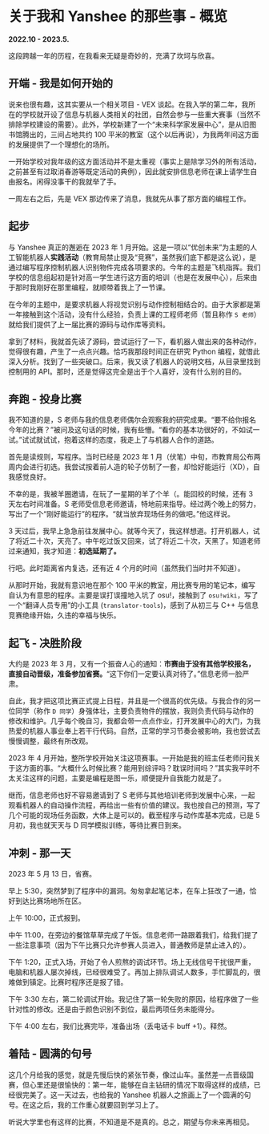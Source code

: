 # 关于我和 Yanshee 的那些事 - 概览

**2022.10 - 2023.5.**

这段跨越一年的历程，在我看来无疑是奇妙的，充满了坎坷与欣喜。

## 开端 - 我是如何开始的

说来也很有趣，这其实要从一个相关项目 - VEX 谈起。在我入学的第二年，我所在的学校就开设了信息与机器人类相关的社团，自然会参与一些重大赛事（当然不排除学校建设的需要）。此外，学校新建了一个“未来科学家发展中心”，是从旧图书馆腾出的，三间占地共约 100 平米的教室（这个以后再说），为我两年间这方面的发展提供了一个理想化的场所。

一开始学校对我年级的这方面活动并不是太重视（事实上是除学习外的所有活动，之前甚至有过取消春游等既定活动的典例），因此就安排信息老师在课上请学生自由报名。闲得没事干的我就举了手。

一周左右之后，先是 VEX 那边传来了消息，我就先从事了那方面的编程工作。

## 起步

与 Yanshee 真正的邂逅在 2023 年 1 月开始。这是一项以“优创未来”为主题的人工智能机器人**实践活动**（教育局禁止提及“竞赛”，虽然我们底下都是这么说），是通过编写程序控制机器人识别物件完成各项要求的。今年的主题是飞机指挥。我们学校的信息组起初是针对高一学生进行这方面的培训（也是在发展中心），后来由于那时我刚好在那里编程，就顺带着我上了一节课。

在今年的主题中，是要求机器人将视觉识别与动作控制相结合的。由于大家都是第一年接触到这个活动，没有什么经验，负责上课的工程师老师（暂且称作 `S 老师`）就给我们提供了上一届比赛的源码与动作库等资料。

拿到了材料，我就首先读了源码，尝试运行了一下，看机器人做出来的各种动作，觉得很有趣，产生了一点点兴趣。恰巧我那段时间正在研究 Python 编程，就借此深入分析。找到了一些突破口。后来，我又读了机器人的说明文档，从目录里找到控制用的 API。那时，还是觉得这完全是出于个人喜好，没有什么别的目的。

## 奔跑 - 投身比赛

我不知道的是，S 老师与我的信息老师偶尔会观察我的研究成果。“要不给你报名今年的比赛？”被问及这句话的时候，我有些懵。“看你的基本功很好的，不如试一试。”试试就试试，抱着这样的态度，我走上了与机器人合作的道路。

首先是读规则，写程序。当时已经是 2023 年 1 月（伏笔）中旬，市教育局公布两周内会进行初选。我尝试按着前人造的轮子仿制了一套，却恰好能运行（XD），自我感觉良好。

不幸的是，我被羊圈邀请，在玩了一星期的羊了个羊（。能回校的时候，还有 3 天左右时间准备。S 老师受信息老师邀请，特地前来指导。经过两个晚上的努力，写出了一个“刚好能运行”的程序。“就当放弃现场任务的做吧。”他这样说。

3 天过后，我早上急急前往发展中心。就等今天了，我这样想道。打开机器人，试了将近二十次，天亮了。中午吃过饭又回来，试了将近二十次，天黑了。知道老师过来通知，我才知道：**初选延期了。**

行吧。此时距离省内复选，还有近 4 个月的时间（虽然我们当时并不知道）。

从那时开始，我就有意识地在那个 100 平米的教室，用比赛专用的笔记本，编写自认为有意思的程序。主要是误打误撞地入坑了 osu!，接触到了 `osu!wiki`，写了一个“翻译人员专用”的小工具 (`translator-tools`)，感到了从初三与 C++ 与信息竞赛绝缘开始，久违的幸福与快乐。

## 起飞 - 决胜阶段

大约是 2023 年 3 月，又有一个振奋人心的通知：**市赛由于没有其他学校报名，直接自动晋级，准备参加省赛。**“这下你们一定要认真对待了。”信息老师一脸严肃。

自此，我才把这项比赛正式提上日程，并且是一个很高的优先级。与我合作的另一位同学（称作 `D 同学`）身强体壮，主要负责物件的摆放，我则负责代码与动作的修改和维护。几乎每个晚自习，我都会带一点点作业，打开发展中心的大门，为我热爱的机器人事业奉上若干行代码。自然，正常的学习节奏会被影响，我也尝试去慢慢调整，最终有所改观。

2023 年 4 月开始，整所学校开始关注这项赛事。一开始是我的班主任老师问我关于这方面的事。“大概什么时候比赛？能用到综评吗？耽误时间吗？”其实我平时不太关注这样的问题，主要是编程是图一乐，顺便提升自我能力就是了。

继而，信息老师也好不容易邀请到了 S 老师与其他培训老师到发展中心来，一起观看机器人的自动操作流程，再给出一些有价值的建议。我也按自己的预测，写了几个可能的现场任务函数，大体上是可以的。截至程序与动作库基本完成，已是 5 月初，我也就天天与 D 同学模拟训练，等待比赛日到来。

## 冲刺 - 那一天

2023 年 5 月 13 日，省赛。

早上 5:30，突然梦到了程序中的漏洞。匆匆拿起笔记本，在车上狂改了一通，恰好到达比赛场地所在区。

上午 10:00，正式报到。

中午 11:00，在旁边的餐馆草草完成了午饭。信息老师一路跟着我们，给我们提了一些注意事项（因为下午比赛只允许参赛人员进入，普通教师是禁止进入的）。

下午 1:20，正式入场，开始了令人煎熬的调试环节。场上无线信号干扰很严重，电脑和机器人屡次掉线，已经很难受了。再加上排队调试人数多，手忙脚乱的，很难做到镇定。比赛时程序还是报了错。

下午 3:30 左右，第二轮调试开始。我记住了第一轮失败的原因，给程序做了一些针对性的修改。还是由于颜色识别不到位，最后两项任务未能得分。

下午 4:00 左右，我们比赛完毕，准备出场（丢电话卡 buff +1）。释然。

## 着陆 - 圆满的句号

这几个月给我的感觉，就是先慢后快的紧张节奏，像过山车。虽然差一点晋级国赛，但心里还是很愉快的：第一年，能够在自主钻研的情况下取得这样的成绩，已经很完美了。这一天过去，也给我的 Yanshee 机器人之旅画上了一个圆满的句号。在这之后，我的工作重心就要回到学习上了。

听说大学里也有这样的比赛，不知道是不是真的。总之，期望与你未来再相见。
